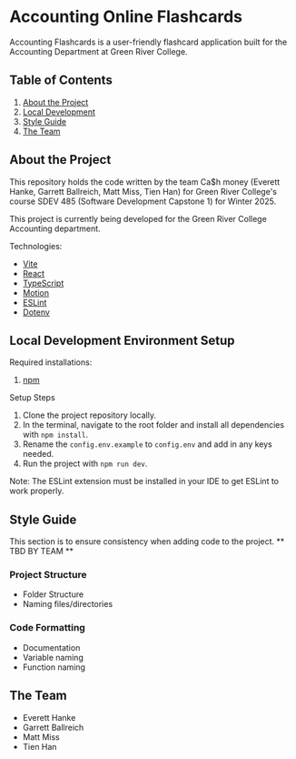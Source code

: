 # Accounting Online Flashcards

Accounting Flashcards is a user-friendly flashcard application built for the Accounting Department at Green River College.

## Table of Contents

1. [About the Project](#about-the-project)
2. [Local Development](#local-development-environment-setup)
3. [Style Guide](#style-guide)
4. [The Team](#the-team)

## About the Project

This repository holds the code written by the team Ca$h money (Everett Hanke, Garrett Ballreich, Matt Miss, Tien Han) for Green River College's course SDEV 485 (Software Development Capstone 1) for Winter 2025.

This project is currently being developed for the Green River College Accounting department.

Technologies:

- [Vite](https://vite.dev/guide/)
- [React](https://react.dev/)
- [TypeScript](https://www.typescriptlang.org/)
- [Motion](https://motion.dev/docs/react-motion-config)
- [ESLint](https://eslint.org/)
- [Dotenv](https://www.dotenv.org/)

## Local Development Environment Setup

Required installations:

1. [npm](https://www.npmjs.com/)

Setup Steps

1. Clone the project repository locally.
2. In the terminal, navigate to the root folder and install all dependencies with `npm install`.
3. Rename the `config.env.example` to `config.env` and add in any keys needed.
4. Run the project with `npm run dev`.

Note: The ESLint extension must be installed in your IDE to get ESLint to work properly.

## Style Guide

This section is to ensure consistency when adding code to the project. ** TBD BY TEAM **

### Project Structure

- Folder Structure
- Naming files/directories

### Code Formatting

- Documentation
- Variable naming
- Function naming

## The Team

- Everett Hanke
- Garrett Ballreich
- Matt Miss
- Tien Han
